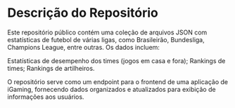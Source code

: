 # Descrição do Repositório
Este repositório público  contém uma coleção de arquivos JSON com estatísticas de futebol de várias ligas, como Brasileirão, Bundesliga, Champions League, entre outras. Os dados incluem:

Estatísticas de desempenho dos times (jogos em casa e fora);
Rankings de times;
Rankings de artilheiros.

O repositório serve como um endpoint para o frontend de uma aplicação de iGaming, fornecendo dados organizados e atualizados para exibição de informações aos usuários.
